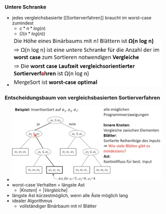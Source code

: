 ### Untere Schranke
+ jedes vergleichsbasierte [[Sortierverfahren]] braucht im worst-case zumindest
	+ $c*n*log(n)$
	+ $\Omega(n*log(n))$
+ ![](../../../../z_images/Pasted%20image%2020221028161926.png)

### Entscheidungsbaum von vergleichsbasierten Sortierverfahren
+ ![](../../../../z_images/Pasted%20image%2020221028160542.png)
+ worst-case Verhalten = längste Ast
	+ $|Knoten|=|Vergleiche|$
+ längste Ast kürzestmöglich, wenn alle Äste möglich lang
+ idealer Algorithmus
	+ vollständiger Binärbaum mit n! Blätter
